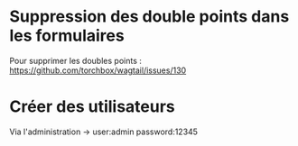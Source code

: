 # Suppression des double points dans les formulaires
Pour supprimer les doubles points : https://github.com/torchbox/wagtail/issues/130

# Créer des utilisateurs
Via l'administration -> user:admin password:12345
